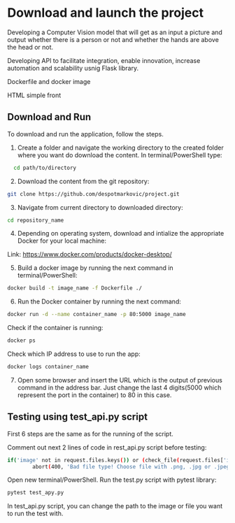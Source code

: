 
# Download and launch the project

Developing a Computer Vision model that will get as an input a picture and output whether there is a person or not and whether the hands are above the head or not.

Developing API to facilitate integration, enable innovation, increase automation and scalability usnig Flask library. 

Dockerfile and docker image

HTML simple front



## Download and Run

To download and run the application, follow the steps.

1. Create a folder and navigate the working directory to the created folder where you want do download the content. In terminal/PowerShell type:
```bash
  cd path/to/directory
```
2. Download the content from the git repository:
```bash
git clone https://github.com/despotmarkovic/project.git
```

3. Navigate from current directory to downloaded directory:
```bash
cd repository_name
```

4. Depending on operating system, download and intialize the appropriate Docker for your local machine:

Link: https://www.docker.com/products/docker-desktop/

5. Build a docker image by running the next command in terminal/PowerShell:
```bash
docker build -t image_name -f Dockerfile ./
```

6. Run the Docker container by running the next command:
```bash
docker run -d --name container_name -p 80:5000 image_name
```
Check if the container is running:
```bash
docker ps
```
Check which IP address to use to run the app:
```bash
docker logs container_name
```

7. Open some browser and insert the URL which is the output of previous command in the address bar. Just change the last 4 digits(5000 which represent the port in the container) to 80 in this case.




## Testing using test_api.py script

First 6 steps are the same as for the running of the script.

Comment out next 2 lines of code in rest_api.py script before testing:
```bash
if('image' not in request.files.keys()) or (check_file(request.files['image'].filename) == False):
        abort(400, 'Bad file type! Choose file with .png, .jpg or .jpeg extension! ') 
```

Open new terminal/PowerShell. Run the test.py script with pytest library:
```bash
pytest test_apy.py
```

In test_api.py script, you can change the path to the image or file you want to run the test with.

